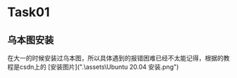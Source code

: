 # Task01 
## 乌本图安装
在大一的时候安装过乌本图，所以具体遇到的报错困难已经不太能记得，根据的教程是csdn上的
[安装图片](".\assets\Ubuntu 20.04 安装.png")